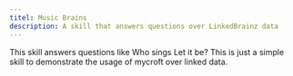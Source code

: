 ```yaml
---
titel: Music Brains
description: A skill that answers questions over LinkedBrainz data
---
```

This skill answers questions like Who sings Let it be? This is just a simple skill to demonstrate the usage of mycroft over linked data.
